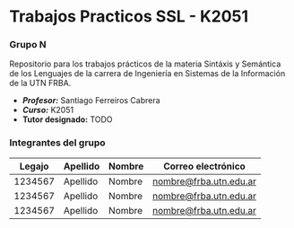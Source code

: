 # Trabajos Practicos SSL - K2051
### Grupo N
Repositorio para los trabajos prácticos de la materia Sintáxis y Semántica de los Lenguajes de la carrera de Ingeniería en Sistemas de la Información de la UTN FRBA.

- **_Profesor:_** Santiago Ferreiros Cabrera
- **_Curso:_** K2051
- **Tutor designado:** TODO

### Integrantes del grupo
|Legajo       |Apellido         |Nombre     |Correo electrónico           |
|-------------|-----------------|-----------|-----------------------------|
|1234567	  |Apellido         |Nombre     |nombre@frba.utn.edu.ar       |
|1234567	  |Apellido         |Nombre     |nombre@frba.utn.edu.ar       |
|1234567	  |Apellido         |Nombre     |nombre@frba.utn.edu.ar       |